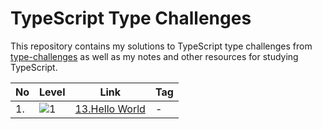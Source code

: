 # TypeScript Type Challenges

This repository contains my solutions to TypeScript type challenges from [type-challenges](https://github.com/type-challenges/type-challenges) as well as my notes and other resources for studying TypeScript.

| No  | Level                                                             | Link                                          | Tag |
| --- | ----------------------------------------------------------------- | --------------------------------------------- | --- |
| 1.  | <img src="https://img.shields.io/badge/warm--up-1-teal" alt="1"/> | [13.Hello World](./warm-up/13-hello-world.md) | -   |
